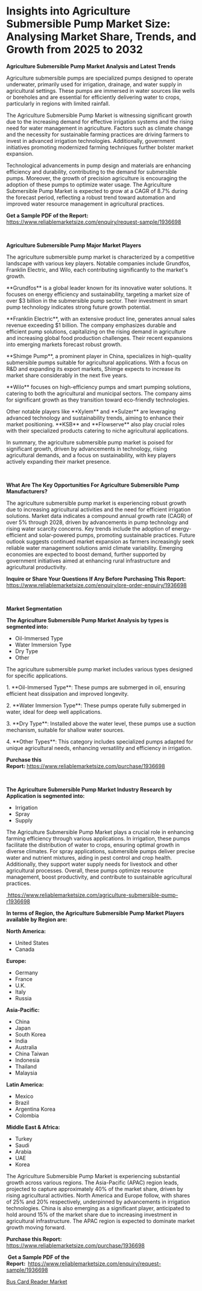 <p><h1>Insights into Agriculture Submersible Pump Market Size: Analysing Market Share, Trends, and Growth from 2025 to 2032</h1></p><p><strong>Agriculture Submersible Pump Market Analysis and Latest Trends</strong></p>
<p><p>Agriculture submersible pumps are specialized pumps designed to operate underwater, primarily used for irrigation, drainage, and water supply in agricultural settings. These pumps are immersed in water sources like wells or boreholes and are essential for efficiently delivering water to crops, particularly in regions with limited rainfall.</p><p>The Agriculture Submersible Pump Market is witnessing significant growth due to the increasing demand for effective irrigation systems and the rising need for water management in agriculture. Factors such as climate change and the necessity for sustainable farming practices are driving farmers to invest in advanced irrigation technologies. Additionally, government initiatives promoting modernized farming techniques further bolster market expansion.</p><p>Technological advancements in pump design and materials are enhancing efficiency and durability, contributing to the demand for submersible pumps. Moreover, the growth of precision agriculture is encouraging the adoption of these pumps to optimize water usage. The Agriculture Submersible Pump Market is expected to grow at a CAGR of 8.7% during the forecast period, reflecting a robust trend toward automation and improved water resource management in agricultural practices.</p></p>
<p><strong>Get a Sample PDF of the Report:&nbsp;</strong> <a href="https://www.reliablemarketsize.com/enquiry/request-sample/1936698?utm_campaign=2321&utm_medium=2&utm_source=Github&utm_content=ia&utm_term=16022025&utm_id=agriculture-submersible-pump">https://www.reliablemarketsize.com/enquiry/request-sample/1936698</a></p>
<p>&nbsp;</p>
<p><strong>Agriculture Submersible Pump Major Market Players</strong></p>
<p><p>The agriculture submersible pump market is characterized by a competitive landscape with various key players. Notable companies include Grundfos, Franklin Electric, and Wilo, each contributing significantly to the market's growth.</p><p>**Grundfos** is a global leader known for its innovative water solutions. It focuses on energy efficiency and sustainability, targeting a market size of over $3 billion in the submersible pump sector. Their investment in smart pump technology indicates strong future growth potential.</p><p>**Franklin Electric**, with an extensive product line, generates annual sales revenue exceeding $1 billion. The company emphasizes durable and efficient pump solutions, capitalizing on the rising demand in agriculture and increasing global food production challenges. Their recent expansions into emerging markets forecast robust growth.</p><p>**Shimge Pump**, a prominent player in China, specializes in high-quality submersible pumps suitable for agricultural applications. With a focus on R&D and expanding its export markets, Shimge expects to increase its market share considerably in the next five years.</p><p>**Wilo** focuses on high-efficiency pumps and smart pumping solutions, catering to both the agricultural and municipal sectors. The company aims for significant growth as they transition toward eco-friendly technologies.</p><p>Other notable players like **Xylem** and **Sulzer** are leveraging advanced technology and sustainability trends, aiming to enhance their market positioning. **KSB** and **Flowserve** also play crucial roles with their specialized products catering to niche agricultural applications.</p><p>In summary, the agriculture submersible pump market is poised for significant growth, driven by advancements in technology, rising agricultural demands, and a focus on sustainability, with key players actively expanding their market presence.</p></p>
<p>&nbsp;</p>
<p><strong>What Are The Key Opportunities For Agriculture Submersible Pump Manufacturers?</strong></p>
<p><p>The agriculture submersible pump market is experiencing robust growth due to increasing agricultural activities and the need for efficient irrigation solutions. Market data indicates a compound annual growth rate (CAGR) of over 5% through 2028, driven by advancements in pump technology and rising water scarcity concerns. Key trends include the adoption of energy-efficient and solar-powered pumps, promoting sustainable practices. Future outlook suggests continued market expansion as farmers increasingly seek reliable water management solutions amid climate variability. Emerging economies are expected to boost demand, further supported by government initiatives aimed at enhancing rural infrastructure and agricultural productivity.</p></p>
<p><strong>Inquire or Share Your Questions If Any Before Purchasing This Report:</strong> <a href="https://www.reliablemarketsize.com/enquiry/pre-order-enquiry/1936698?utm_campaign=2321&utm_medium=2&utm_source=Github&utm_content=ia&utm_term=16022025&utm_id=agriculture-submersible-pump">https://www.reliablemarketsize.com/enquiry/pre-order-enquiry/1936698</a></p>
<p>&nbsp;</p>
<p><strong>Market Segmentation</strong></p>
<p><strong>The Agriculture Submersible Pump Market Analysis by types is segmented into:</strong></p>
<p><ul><li>Oil-Immersed Type</li><li>Water Immersion Type</li><li>Dry Type</li><li>Other</li></ul></p>
<p><p>The agriculture submersible pump market includes various types designed for specific applications. </p><p>1. **Oil-Immersed Type**: These pumps are submerged in oil, ensuring efficient heat dissipation and improved longevity.</p><p>2. **Water Immersion Type**: These pumps operate fully submerged in water, ideal for deep well applications.</p><p>3. **Dry Type**: Installed above the water level, these pumps use a suction mechanism, suitable for shallow water sources.</p><p>4. **Other Types**: This category includes specialized pumps adapted for unique agricultural needs, enhancing versatility and efficiency in irrigation.</p></p>
<p><strong>Purchase this Report:&nbsp;</strong><a href="https://www.reliablemarketsize.com/purchase/1936698?utm_campaign=2321&utm_medium=2&utm_source=Github&utm_content=ia&utm_term=16022025&utm_id=agriculture-submersible-pump">https://www.reliablemarketsize.com/purchase/1936698</a></p>
<p>&nbsp;</p>
<p><strong>The Agriculture Submersible Pump Market Industry Research by Application is segmented into:</strong></p>
<p><ul><li>Irrigation</li><li>Spray</li><li>Supply</li></ul></p>
<p><p>The Agriculture Submersible Pump Market plays a crucial role in enhancing farming efficiency through various applications. In irrigation, these pumps facilitate the distribution of water to crops, ensuring optimal growth in diverse climates. For spray applications, submersible pumps deliver precise water and nutrient mixtures, aiding in pest control and crop health. Additionally, they support water supply needs for livestock and other agricultural processes. Overall, these pumps optimize resource management, boost productivity, and contribute to sustainable agricultural practices.</p></p>
<p><a href="https://www.reliablemarketsize.com/agriculture-submersible-pump-r1936698?utm_campaign=2321&utm_medium=2&utm_source=Github&utm_content=ia&utm_term=16022025&utm_id=agriculture-submersible-pump">&nbsp;https://www.reliablemarketsize.com/agriculture-submersible-pump-r1936698</a></p>
<p><strong>In terms of Region, the Agriculture Submersible Pump Market Players available by Region are:</strong></p>
<p>
    <p> <strong> North America: </strong>
        <ul>
            <li>United States</li>
            <li>Canada</li>
        </ul>
        </p> 
    <p> <strong> Europe: </strong>
        <ul>
            <li>Germany</li>
            <li>France</li>
            <li>U.K.</li>
            <li>Italy</li>
            <li>Russia</li>
        </ul>
        </p> 
    <p> <strong> Asia-Pacific: </strong>
        <ul>
            <li>China</li>
            <li>Japan</li>
            <li>South Korea</li>
            <li>India</li>
            <li>Australia</li>
            <li>China Taiwan</li>
            <li>Indonesia</li>
            <li>Thailand</li>
            <li>Malaysia</li>
        </ul>
        </p> 
    <p> <strong> Latin America: </strong>
        <ul>
            <li>Mexico</li>
            <li>Brazil</li>
            <li>Argentina Korea</li>
            <li>Colombia</li>
        </ul>
        </p> 
    <p> <strong> Middle East & Africa: </strong>
        <ul>
            <li>Turkey</li>
            <li>Saudi</li>
            <li>Arabia</li>
            <li>UAE</li>
            <li>Korea</li>
        </ul>
    </p>
    </p>
<p><p>The Agriculture Submersible Pump Market is experiencing substantial growth across various regions. The Asia-Pacific (APAC) region leads, projected to capture approximately 40% of the market share, driven by rising agricultural activities. North America and Europe follow, with shares of 25% and 20% respectively, underpinned by advancements in irrigation technologies. China is also emerging as a significant player, anticipated to hold around 15% of the market share due to increasing investment in agricultural infrastructure. The APAC region is expected to dominate market growth moving forward.</p></p>
<p><strong>Purchase this Report: </strong><a href="https://www.reliablemarketsize.com/purchase/1936698?utm_campaign=2321&utm_medium=2&utm_source=Github&utm_content=ia&utm_term=16022025&utm_id=agriculture-submersible-pump">https://www.reliablemarketsize.com/purchase/1936698</a></p>
<p>&nbsp;<strong>Get a Sample PDF of the Report:&nbsp;&nbsp;</strong><a href="https://www.reliablemarketsize.com/enquiry/request-sample/1936698?utm_campaign=2321&utm_medium=2&utm_source=Github&utm_content=ia&utm_term=16022025&utm_id=agriculture-submersible-pump">https://www.reliablemarketsize.com/enquiry/request-sample/1936698</a></p>
<p><strong></strong></p>
<p><p><a href="https://github.com/maclarensidney/Market-Research-Report-List-1/blob/main/bus-card-reader-market.md?utm_campaign=2321&utm_medium=2&utm_source=Github&utm_content=ia&utm_term=16022025&utm_id=agriculture-submersible-pump">Bus Card Reader Market</a></p></p>